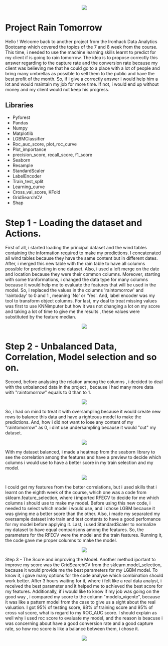 <p align="center">
  <img src="https://user-images.githubusercontent.com/80002453/118016974-6c30c300-b32c-11eb-8ba6-1bf5cf6c1711.jpg" />
</p>

# Project Rain Tomorrow
Hello ! Welcome back to another project from the Ironhack Data Analytics Bootcamp which covered the topics of the 7 and 8 week from the course. This time, i needed to use the machine learning skills learnt to predict for my client if is going to rain tomorrow.
The idea is to propose correctly this answer regarding to the capture rate and the conversion rate because my client was believing me that he could go to a place with a lot of people and bring many umbrellas as possible to sell them to the public and have the best profit of the month.
So, if i give a correctly answer i would help him a lot and would maintain my job for more time. If not, i would end up without money and my client would not keep his progress.

## Libraries
* Pyforest
* Pandas 
* Numpy
* Matplotlib
* LGBMClassifier
* Roc_auc_score, plot_roc_curve
* Plot_importance
* precision_score, recall_score, f1_score
* Seaborn
* Resample
* StandardScaler
* LabelEncoder
* Train_test_split
* Learning_curve
* Cross_val_score, KFold
* GridSearchCV
* Shap

# Step 1 - Loading the dataset and Actions.
First of all, i started loading the principal dataset and the wind tables containing the information required to make my predictions. I concatenated all wind tables because they have the same content but in different dates.
After, i merged this new table with the rain table to have all columns possible for predicting in one dataset. Also, i used a left merge on the date and location because they were their common columns.
Moreover, starting with some tranformations, i changed the data type for many columns because it would help me to evaluate the features that will be used in the model. So, i replaced the values in the columns 'raintomorrow' and 'raintoday' to 0 and 1 , meaning 'No' or 'Yes'. And, label encoder was my tool to transform object columns.
For last, my deal to treat missing values was first to use KNNimputer but how it was not changing a lot on my score and taking a lot of time to give me the results , these values were substituted by the feature median.

<p align="center">
  <img src="https://user-images.githubusercontent.com/80002453/118022828-2e836880-b333-11eb-9bdf-dc4565268765.png" />
</p>

# Step 2 - Unbalanced Data, Correlation, Model selection and so on.

Second, before analysing the relation among the columns , i decided to deal with the unbalanced data in the project , because i had many more data with "raintomorrow" equals to 0 than to 1.

<p align="center">
  <img src="https://user-images.githubusercontent.com/80002453/118023236-b1a4be80-b333-11eb-9cac-2c0c897465c7.png" />
</p>

So, i had on mind to treat it with oversampling because it would create new rows to balance this data and have a righteous model to make the predictions. And, how i did not want to lose any content of my "raintomorrow" as 0, i dint use undersampling because it would "cut" my dataset.

<p align="center">
  <img src="https://user-images.githubusercontent.com/80002453/118023246-b49faf00-b333-11eb-881c-e0129e5bfe95.png" />
</p>


With my dataset balanced, i made a heatmap from the seaborn library to see the correlation among the features and have a preview to decide which columns i would use to have a better score in my train selection and my model.


<p align="center">
  <img src="https://user-images.githubusercontent.com/80002453/118023217-ab164700-b333-11eb-8df1-f4ae48894c83.png" />
</p>


I could get my features from the better correlations, but i used skills that i learnt on the eighth week of the course, which one was a code from sklearn.feature_selection, where i imported RFECV to decide for me which columns i should use to make my model.
Before using this new code, i needed to select which model i would use, and i chose LGBM because it was giving me a better score than the other. Also, i made my separated my oversample dataset into train and test contents to have a good perfomance for my model before applying it.
Last, i used StandardScaler to normalize my dataset to have equal comparisons among the features. So, the parameters for the RFECV were the model and the train features. Running it, the code gave me proper columns to make the model.


<p align="center">
  <img src="https://user-images.githubusercontent.com/80002453/118025673-7bb50980-b336-11eb-81a5-5fbaf9691303.png" />
</p>


Step 3 - The Score and improving the Model.
Another method iportant to improve my score was the GridSearchCV from the sklearn.model_selection, because it would provide me the best parameters for my LGBM model. To know it, i gave many options for the code analyse which combination should work better. After 3 hours waiting for it, where i felt like a real data analyst, i received the best parameter and it helped me to achieved the best score for my features.
Additionally, if i would like to know if my job was going on the good way , i compared my score to the column "modelo_vigente", because it was like a pattern model from the case to give us a sight about the real valuation. I got 95% of testing score, 98% of training score and 95% of cross val score, what is regard to my ROC_AUC score. I should explain as well why i used roc score to evaluate my model, and the reason is beacuse
i was concerning about have a good conversion rate and a good capture rate, so how roc score is like a balance between them, i chose it.


<p align="center">
  <img src="https://user-images.githubusercontent.com/80002453/118026832-a8b5ec00-b337-11eb-8323-5768f5a37a58.png" />
</p>

